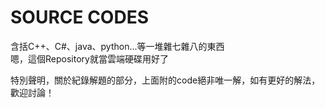 # SOURCE CODES
含括C++、C#、java、python...等一堆雜七雜八的東西 <br>
嗯，這個Repository就當雲端硬碟用好了


特別聲明，關於紀錄解題的部分，上面附的code絕非唯一解，如有更好的解法，歡迎討論！
